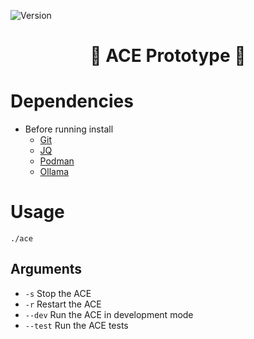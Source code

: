 ![Version](https://img.shields.io/badge/version-0.0.0-blue)

<h1 align="center">🧠 ACE Prototype 🧠</h1>


# Dependencies

- Before running install
    - [Git](https://git-scm.com/book/en/v2/Getting-Started-Installing-Git)
    - [JQ](https://jqlang.org/download/)
    - [Podman](https://podman.io/docs/installation)
    - [Ollama](https://ollama.com/download)

# Usage

```shell
./ace
```

## Arguments

- `-s` Stop the ACE
- `-r` Restart the ACE
- `--dev` Run the ACE in development mode
- `--test` Run the ACE tests
